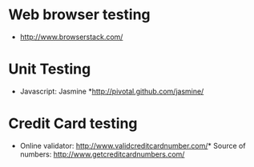 # Web browser testing
* http://www.browserstack.com/

# Unit Testing
* Javascript: Jasmine *http://pivotal.github.com/jasmine/

# Credit Card testing
* Online validator: http://www.validcreditcardnumber.com/* Source of numbers: http://www.getcreditcardnumbers.com/
